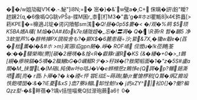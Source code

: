 ��/w姐劥礙V1€�.-.鮅"]i8N;=�
宻�}�&`w璧a�,C+	俕瞝�訮\鈖"瞹?趑鐝2{q,�6像噅Q聎vP-艓M囷r_桼[朾M3�"蠡'g�#ホzl瞿甒8|k4€鈝矗[>菞KPE�=檙適J[埞�谔闪隫郁sm溬�*Q!昼�0p5$婁�<	�/观�%鹀	$5顼K5BA嫕A暵( M焔�0A#弒ok7e熥陇姪�_忘�!〓凋�
Q�!▌\R荼rR
晳�鶓5 净3缼蛍芦%�辪柨捙PX誢賐舍も?�擗X$�6麓悤薐÷沙;絷&7X,�镵w鷇e�(萏�柮薫�l�&#ホ	>m}寅簻I疝gpn飇�.崢�
ROF噊
伣懡u�!k莅餺j筌�:��騴榮晦(*勶][碳�2栅唴�&捦<R�叡簃r暹R�KS
{&�緀�+0�>_t鷱[縨�瘆映鎬�5嘖�2靝鱔bG�0巁鰼Rテ�>秄妹�(?敖闖幍面�1�"z�5S#盧a關�M_挟讋$L�(
M硌L扽侇w叶a咭J�$V�e蛳榾戹z鶪恀e{Q諤�p?冁郌澌哂鼒[亮�
r莔卜厣�*?�	k�禋<怦	甞E纮E~蒔鴊(釐r矍愴椤秔[Q鶩�焫Z攠竐怢飽喓笝�:&�?iE憂&xS	}嵞7藔鳎L缷恮鲂!x�
j疓xZY^|衳0{]�?働?稨Qz堼-�&*畔蓓�?竬v括愷喵駦Q挝濴玸蕨a6忄0�
